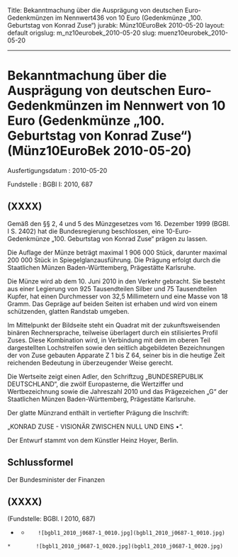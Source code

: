 Title: Bekanntmachung über die Ausprägung von deutschen Euro-Gedenkmünzen im Nennwert436
  von 10 Euro (Gedenkmünze „100. Geburtstag von Konrad Zuse“)
jurabk: Münz10EuroBek 2010-05-20
layout: default
origslug: m_nz10eurobek_2010-05-20
slug: muenz10eurobek_2010-05-20

---

# Bekanntmachung über die Ausprägung von deutschen Euro-Gedenkmünzen im Nennwert von 10 Euro (Gedenkmünze „100. Geburtstag von Konrad Zuse“) (Münz10EuroBek 2010-05-20)

Ausfertigungsdatum
:   2010-05-20

Fundstelle
:   BGBl I: 2010, 687


## (XXXX)

Gemäß den §§ 2, 4 und 5 des Münzgesetzes vom 16. Dezember 1999 (BGBl.
I S. 2402) hat die Bundesregierung beschlossen, eine 10-Euro-
Gedenkmünze „100. Geburtstag von Konrad Zuse“ prägen zu lassen.

Die Auflage der Münze beträgt maximal 1 906 000 Stück, darunter
maximal 200 000 Stück in Spiegelglanzausführung. Die Prägung erfolgt
durch die Staatlichen Münzen Baden-Württemberg, Prägestätte Karlsruhe.

Die Münze wird ab dem 10. Juni 2010 in den Verkehr gebracht. Sie
besteht aus einer Legierung von 925 Tausendteilen Silber und 75
Tausendteilen Kupfer, hat einen Durchmesser von 32,5 Millimetern und
eine Masse von 18 Gramm. Das Gepräge auf beiden Seiten ist erhaben und
wird von einem schützenden, glatten Randstab umgeben.

Im Mittelpunkt der Bildseite steht ein Quadrat mit der
zukunftsweisenden binären Rechnersprache, teilweise überlagert durch
ein stilisiertes Profil Zuses. Diese Kombination wird, in Verbindung
mit dem im oberen Teil dargestellten Lochstreifen sowie den seitlich
abgebildeten Bezeichnungen der von Zuse gebauten Apparate Z 1 bis Z
64, seiner bis in die heutige Zeit reichenden Bedeutung in
überzeugender Weise gerecht.

Die Wertseite zeigt einen Adler, den Schriftzug „BUNDESREPUBLIK
DEUTSCHLAND“, die zwölf Europasterne, die Wertziffer und
Wertbezeichnung sowie die Jahreszahl 2010 und das Prägezeichen „G“ der
Staatlichen Münzen Baden-Württemberg, Prägestätte Karlsruhe.

Der glatte Münzrand enthält in vertiefter Prägung die Inschrift:

„KONRAD ZUSE -
VISIONÄR ZWISCHEN NULL UND EINS •“.

Der Entwurf stammt von dem Künstler Heinz Hoyer, Berlin.


## Schlussformel

Der Bundesminister der Finanzen


## (XXXX)

(Fundstelle: BGBl. I 2010, 687)


*    *        ![bgbl1_2010_j0687-1_0010.jpg](bgbl1_2010_j0687-1_0010.jpg)
    *        ![bgbl1_2010_j0687-1_0020.jpg](bgbl1_2010_j0687-1_0020.jpg)


